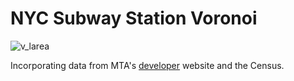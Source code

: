 NYC Subway Station Voronoi
==========================

![v_larea](https://raw.github.com/mhlinder/subway-map/master/data/plots/choropleth_tracts_v_larea.png)

Incorporating data from MTA's
[developer](http://web.mta.info/developers/download.html) website and
the Census.
